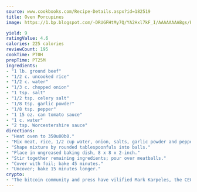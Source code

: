 ```yaml
---
source: www.cookbooks.com/Recipe-Details.aspx?id=182519
title: Oven Porcupines
image: https://1.bp.blogspot.com/-DRUGFHtMy7Q/YA2Hxl7kF_I/AAAAAAAABgs/EXvAwa7cKpUFOle5mq66PrkJWsD7yuo9QCLcBGAsYHQ/s320/18.png

yield: 9
ratingValue: 4.6
calories: 225 calories
reviewCount: 195
cookTime: PT0H
prepTime: PT25M
ingredients:
- "1 lb. ground beef"
- "1/2 c. uncooked rice"
- "1/2 c. water"
- "1/3 c. chopped onion"
- "1 tsp. salt"
- "1/2 tsp. celery salt"
- "1/8 tsp. garlic powder"
- "1/8 tsp. pepper"
- "1 15 oz. can tomato sauce"
- "1 c. water"
- "2 tsp. Worcestershire sauce"
directions:
- "Heat oven to 350u00b0."
- "Mix meat, rice, 1/2 cup water, onion, salts, garlic powder and pepper."
- "Shape mixture by rounded tablespoonfuls into balls."
- "Place in ungreased baking dish, 8 x 8 x 2-inch."
- "Stir together remaining ingredients; pour over meatballs."
- "Cover with foil; bake 45 minutes."
- "Uncover; bake 15 minutes longer."
crypto:
- "The bitcoin community and press have vilified Mark Karpeles, the CEO of Mt. Gox, as a clown and a con man."
---
```

